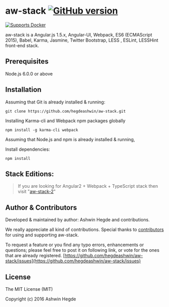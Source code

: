 # aw-stack [![GitHub version](http://img.shields.io/badge/version-0.0.3-brightgreen.svg)](https://github.com/hegdeashwin/aw-stack/releases)


[![Supports Docker](https://img.shields.io/badge/Support-Docker-orange.svg)](https://hub.docker.com/r/hegdeashwin/protocore/)

aw-stack is a Angular.js 1.5.x, Angular-UI, Webpack, ES6 (ECMAScript 2015), Babel, Karma, Jasmine, Twitter Bootstrap, LESS , ESLint, LESSHint front-end stack.

## Prerequisites

Node.js 6.0.0 or above

## Installation

Assuming that Git is already installed & running:
```
git clone https://github.com/hegdeashwin/aw-stack.git
```

Installing Karma-cli and Webpack npm packages globally
```
npm install -g karma-cli webpack
```

Assuming that Node.js and npm is already installed & running,

Install dependencies:
```
npm install
```

## Stack Editions:

> If you are looking for Angular2 + Webpack + TypeScript stack then visit "[aw-stack-2](https://github.com/hegdeashwin/aw-stack-2)"

## Author & Contributors

Developed & maintained by author: Ashwin Hegde and contributions.

We really appreciate all kind of contributions. Special thanks to [contributors](//github.com/hegdeashwin/aw-stack/graphs/contributors) for using and supporting aw-stack.

To request a feature or you find any typo errors, enhancements or questions; please feel free to post it on following link, or vote for the ones that are already registered.
[https://github.com/hegdeashwin/aw-stack/issues](https://github.com/hegdeashwin/aw-stack/issues)

## License

The MIT License (MIT)

Copyright (c) 2016 Ashwin Hegde
